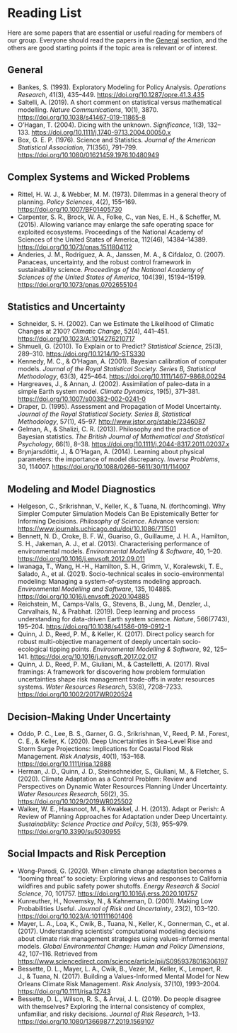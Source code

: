 # Reading List

Here are some papers that are essential or useful reading for members of our group. Everyone should read the papers in the <a href="#general">General</a> section, and the others are good starting points if the topic area is relevant or of interest.

## General <a name="general">

* Bankes, S. (1993). Exploratory Modeling for Policy Analysis. *Operations Research*, 41(3), 435–449. <https://doi.org/10.1287/opre.41.3.435>
* Saltelli, A. (2019). A short comment on statistical versus mathematical modelling. *Nature Communications*, 10(1), 3870. <https://doi.org/10.1038/s41467-019-11865-8>
* O’Hagan, T. (2004). Dicing with the unknown. *Significance*, 1(3), 132–133. <https://doi.org/10.1111/j.1740-9713.2004.00050.x>
* Box, G. E. P. (1976). Science and Statistics. *Journal of the American Statistical Association*, 71(356), 791–799. <https://doi.org/10.1080/01621459.1976.10480949>

## Complex Systems and Wicked Problems
* Rittel, H. W. J., & Webber, M. M. (1973). Dilemmas in a general theory of planning. *Policy Sciences*, 4(2), 155–169. <https://doi.org/10.1007/BF01405730>
* Carpenter, S. R., Brock, W. A., Folke, C., van Nes, E. H., & Scheffer, M. (2015). Allowing variance may enlarge the safe operating space for exploited ecosystems. Proceedings of the National Academy of Sciences of the United States of America, 112(46), 14384–14389. <https://doi.org/10.1073/pnas.1511804112>
* Anderies, J. M., Rodriguez, A. A., Janssen, M. A., & Cifdaloz, O. (2007). Panaceas, uncertainty, and the robust control framework in sustainability science. *Proceedings of the National Academy of Sciences of the United States of America*, 104(39), 15194–15199. <https://doi.org/10.1073/pnas.0702655104>

## Statistics and Uncertainty

* Schneider, S. H. (2002). Can we Estimate the Likelihood of Climatic Changes at 2100? *Climatic Change*, 52(4), 441–451. <https://doi.org/10.1023/A:1014276210717>
* Shmueli, G. (2010). To Explain or to Predict? *Statistical Science*, 25(3), 289–310. <https://doi.org/10.1214/10-STS330>
* Kennedy, M. C., & O’Hagan, A. (2001). Bayesian calibration of computer models. *Journal of the Royal Statistical Society. Series B, Statistical Methodology*, 63(3), 425–464. <https://doi.org/10.1111/1467-9868.00294>
* Hargreaves, J., & Annan, J. (2002). Assimilation of paleo-data in a simple Earth system model. *Climate Dynamics*, 19(5), 371–381. <https://doi.org/10.1007/s00382-002-0241-0>
* Draper, D. (1995). Assessment and Propagation of Model Uncertainty. *Journal of the Royal Statistical Society. Series B, Statistical Methodology*, 57(1), 45–97. <http://www.jstor.org/stable/2346087>
* Gelman, A., & Shalizi, C. R. (2013). Philosophy and the practice of Bayesian statistics. *The British Journal of Mathematical and Statistical Psychology*, 66(1), 8–38. <https://doi.org/10.1111/j.2044-8317.2011.02037.x>
* Brynjarsdóttir, J., & OʼHagan, A. (2014). Learning about physical parameters: the importance of model discrepancy. *Inverse Problems*, 30, 114007. <https://doi.org/10.1088/0266-5611/30/11/114007>

## Modeling and Model Diagnostics

* Helgeson, C., Srikrishnan, V., Keller, K., & Tuana, N. (forthcoming). Why Simpler Computer Simulation Models Can Be Epistemically Better for Informing Decisions. *Philosophy of Science*. Advance version: <https://www.journals.uchicago.edu/doi/10.1086/711501>
* Bennett, N. D., Croke, B. F. W., Guariso, G., Guillaume, J. H. A., Hamilton, S. H., Jakeman, A. J., et al. (2013). Characterising performance of environmental models. *Environmental Modelling & Software*, 40, 1–20. https://doi.org/10.1016/j.envsoft.2012.09.011
* Iwanaga, T., Wang, H.-H., Hamilton, S. H., Grimm, V., Koralewski, T. E., Salado, A., et al. (2021). Socio-technical scales in socio-environmental modeling: Managing a system-of-systems modeling approach. *Environmental Modelling and Software*, 135, 104885. <https://doi.org/10.1016/j.envsoft.2020.104885>
* Reichstein, M., Camps-Valls, G., Stevens, B., Jung, M., Denzler, J., Carvalhais, N., & Prabhat. (2019). Deep learning and process understanding for data-driven Earth system science. *Nature*, 566(7743), 195–204. <https://doi.org/10.1038/s41586-019-0912-1>
* Quinn, J. D., Reed, P. M., & Keller, K. (2017). Direct policy search for robust multi-objective management of deeply uncertain socio-ecological tipping points. *Environmental Modelling & Software*, 92, 125–141. <https://doi.org/10.1016/j.envsoft.2017.02.017>
* Quinn, J. D., Reed, P. M., Giuliani, M., & Castelletti, A. (2017). Rival framings: A framework for discovering how problem formulation uncertainties shape risk management trade-offs in water resources systems. *Water Resources Research*, 53(8), 7208–7233. <https://doi.org/10.1002/2017WR020524>

## Decision-Making Under Uncertainty

* Oddo, P. C., Lee, B. S., Garner, G. G., Srikrishnan, V., Reed, P. M., Forest, C. E., & Keller, K. (2020). Deep Uncertainties in Sea-Level Rise and Storm Surge Projections: Implications for Coastal Flood Risk Management. *Risk Analysis*, 40(1), 153–168. <https://doi.org/10.1111/risa.12888>
* Herman, J. D., Quinn, J. D., Steinschneider, S., Giuliani, M., & Fletcher, S. (2020). Climate Adaptation as a Control Problem: Review and Perspectives on Dynamic Water Resources Planning Under Uncertainty. *Water Resources Research*, 56(2), 35. <https://doi.org/10.1029/2019WR025502>
* Walker, W. E., Haasnoot, M., & Kwakkel, J. H. (2013). Adapt or Perish: A Review of Planning Approaches for Adaptation under Deep Uncertainty. *Sustainability: Science Practice and Policy*, 5(3), 955–979. <https://doi.org/10.3390/su5030955>

## Social Impacts and Risk Perception

* Wong-Parodi, G. (2020). When climate change adaptation becomes a “looming threat” to society: Exploring views and responses to California wildfires and public safety power shutoffs. *Energy Research & Social Science*, 70, 101757. <https://doi.org/10.1016/j.erss.2020.101757>
* Kunreuther, H., Novemsky, N., & Kahneman, D. (2001). Making Low Probabilities Useful. *Journal of Risk and Uncertainty*, 23(2), 103–120. <https://doi.org/10.1023/A:1011111601406>
* Mayer, L. A., Loa, K., Cwik, B., Tuana, N., Keller, K., Gonnerman, C., et al. (2017). Understanding scientists’ computational modeling decisions about climate risk management strategies using values-informed mental models. *Global Environmental Change: Human and Policy Dimensions*, 42, 107–116. Retrieved from <https://www.sciencedirect.com/science/article/pii/S0959378016306197>
* Bessette, D. L., Mayer, L. A., Cwik, B., Vezér, M., Keller, K., Lempert, R. J., & Tuana, N. (2017). Building a Values-Informed Mental Model for New Orleans Climate Risk Management. *Risk Analysis*, 37(10), 1993–2004. <https://doi.org/10.1111/risa.12743>
* Bessette, D. L., Wilson, R. S., & Arvai, J. L. (2019). Do people disagree with themselves? Exploring the internal consistency of complex, unfamiliar, and risky decisions. *Journal of Risk Research*, 1–13. <https://doi.org/10.1080/13669877.2019.1569107>
